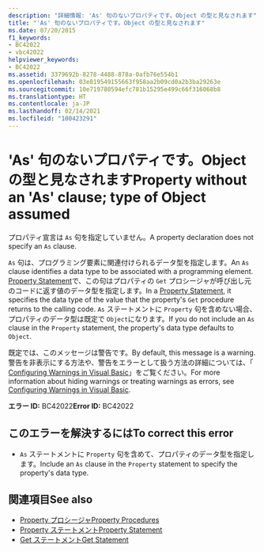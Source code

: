 ```yaml
---
description: "詳細情報: 'As' 句のないプロパティです。Object の型と見なされます"
title: "'As' 句のないプロパティです。Object の型と見なされます"
ms.date: 07/20/2015
f1_keywords:
- BC42022
- vbc42022
helpviewer_keywords:
- BC42022
ms.assetid: 3379692b-8278-4488-878a-0afb76e554b1
ms.openlocfilehash: 03e819549155663f958aa2b09cd0a2b3ba29263e
ms.sourcegitcommit: 10e719780594efc781b15295e499c66f316068b8
ms.translationtype: HT
ms.contentlocale: ja-JP
ms.lasthandoff: 02/14/2021
ms.locfileid: "100423291"
---
```

# <a name="property-without-an-as-clause-type-of-object-assumed"></a><span data-ttu-id="dc40f-103">'As' 句のないプロパティです。Object の型と見なされます</span><span class="sxs-lookup"><span data-stu-id="dc40f-103">Property without an 'As' clause; type of Object assumed</span></span>

<span data-ttu-id="dc40f-104">プロパティ宣言は `As` 句を指定していません。</span><span class="sxs-lookup"><span data-stu-id="dc40f-104">A property declaration does not specify an `As` clause.</span></span>  
  
 <span data-ttu-id="dc40f-105">`As` 句は、プログラミング要素に関連付けられるデータ型を指定します。</span><span class="sxs-lookup"><span data-stu-id="dc40f-105">An `As` clause identifies a data type to be associated with a programming element.</span></span> <span data-ttu-id="dc40f-106">[Property Statement](../language-reference/statements/property-statement.md)で、この句はプロパティの `Get` プロシージャが呼び出し元のコードに返す値のデータ型を指定します。</span><span class="sxs-lookup"><span data-stu-id="dc40f-106">In a [Property Statement](../language-reference/statements/property-statement.md), it specifies the data type of the value that the property's `Get` procedure returns to the calling code.</span></span> <span data-ttu-id="dc40f-107">`As` ステートメントに `Property` 句を含めない場合、プロパティのデータ型は既定で `Object`になります。</span><span class="sxs-lookup"><span data-stu-id="dc40f-107">If you do not include an `As` clause in the `Property` statement, the property's data type defaults to `Object`.</span></span>  
  
 <span data-ttu-id="dc40f-108">既定では、このメッセージは警告です。</span><span class="sxs-lookup"><span data-stu-id="dc40f-108">By default, this message is a warning.</span></span> <span data-ttu-id="dc40f-109">警告を非表示にする方法や、警告をエラーとして扱う方法の詳細については、「 [Configuring Warnings in Visual Basic](/visualstudio/ide/configuring-warnings-in-visual-basic)」をご覧ください。</span><span class="sxs-lookup"><span data-stu-id="dc40f-109">For more information about hiding warnings or treating warnings as errors, see [Configuring Warnings in Visual Basic](/visualstudio/ide/configuring-warnings-in-visual-basic).</span></span>  
  
 <span data-ttu-id="dc40f-110">**エラー ID:** BC42022</span><span class="sxs-lookup"><span data-stu-id="dc40f-110">**Error ID:** BC42022</span></span>  
  
## <a name="to-correct-this-error"></a><span data-ttu-id="dc40f-111">このエラーを解決するには</span><span class="sxs-lookup"><span data-stu-id="dc40f-111">To correct this error</span></span>  
  
- <span data-ttu-id="dc40f-112">`As` ステートメントに `Property` 句を含めて、プロパティのデータ型を指定します。</span><span class="sxs-lookup"><span data-stu-id="dc40f-112">Include an `As` clause in the `Property` statement to specify the property's data type.</span></span>  
  
## <a name="see-also"></a><span data-ttu-id="dc40f-113">関連項目</span><span class="sxs-lookup"><span data-stu-id="dc40f-113">See also</span></span>

- [<span data-ttu-id="dc40f-114">Property プロシージャ</span><span class="sxs-lookup"><span data-stu-id="dc40f-114">Property Procedures</span></span>](../programming-guide/language-features/procedures/property-procedures.md)
- [<span data-ttu-id="dc40f-115">Property ステートメント</span><span class="sxs-lookup"><span data-stu-id="dc40f-115">Property Statement</span></span>](../language-reference/statements/property-statement.md)
- [<span data-ttu-id="dc40f-116">Get ステートメント</span><span class="sxs-lookup"><span data-stu-id="dc40f-116">Get Statement</span></span>](../language-reference/statements/get-statement.md)
